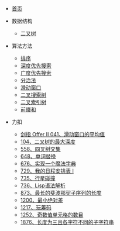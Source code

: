 * [首页](home.md)
* 数据结构
    * [二叉树](datastruct/bTree.md)

* 算法方法
    * [排序](method/sort.md)
    * [深度优先搜索](method/dfs.md)
    * [广度优先搜索](method/bfs.md)
    * [分治法](method/dac.md)
    * [滑动窗口](method/window.md)
    * [二叉搜索树](method/bst.md)
    * [二叉索引树](method/bit.md)
    * [前缀和](method/ps.md)

* 力扣
    * [剑指 Offer II 041、滑动窗口的平均值](leetcode/剑指OfferII041滑动窗口的平均值_read.md)
    * [104、二叉树的最大深度](leetcode/104二叉树的最大深度_readme.md)
    * [558、四叉树交集](leetcode/558四叉树交集_readme.md)
    * [648、单词替换](leetcode/648单词替换_readme.md)
    * [676、实现一个魔法字典](leetcode/676实现一个魔法字典_readme.md)
    * [729、我的日程安排表 I](leetcode/729我的日程安排表I_readme.md)
    * [735、行星碰撞](leetcode/735行星碰撞_readme.md)
    * [736、Lisp语法解析](leetcode/736Lisp语法解析_readme.md)
    * [873、最长的斐波那契子序列的长度](leetcode/873最长的斐波那契子序列的长度_readme.md)
    * [1200、最小绝对差](leetcode/1200最小绝对差_readme.md)
    * [1217、玩筹码](leetcode/1217玩筹码_readme.md)
    * [1252、奇数值单元格的数目](leetcode/1252奇数值单元格的数目_readme.md)
    * [1876、长度为三且各字符不同的子字符串](leetcode/1876长度为三且各字符不同的子字符串_readme.md)
